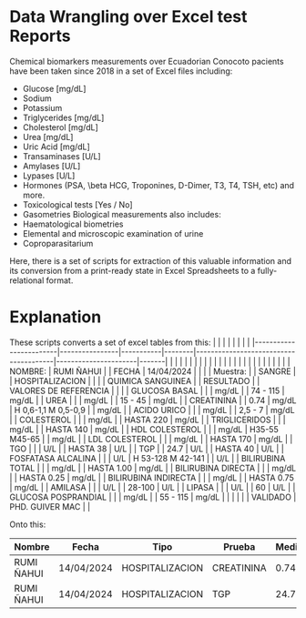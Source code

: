 # Data Wrangling over Excel test Reports

Chemical biomarkers measurements over Ecuadorian Conocoto pacients have been taken since 2018 in a set of Excel files including:
 - Glucose [mg/dL]
 - Sodium 
 - Potassium
 - Triglycerides [mg/dL]
 - Cholesterol [mg/dL]
 - Urea [mg/dL]
 - Uric Acid [mg/dL]
 - Transaminases [U/L]
 - Amylases [U/L]
 - Lypases [U/L]
 - Hormones (PSA, \beta HCG, Troponines, D-Dimer, T3, T4, TSH, etc) and more.
 - Toxicological tests [Yes / No]
 - Gasometries
Biological measurements also includes:
- Haematological biometries
- Elemental and microscopic examination of urine
- Coproparasitarium

Here, there is a set of scripts for extraction of this valuable information and its conversion from a print-ready state in Excel Spreadsheets to a fully-relational format.
# Explanation
These scripts converts a set of excel tables from this:
|                        |                |           |        |                                       |                      |       |
|------------------------|----------------|-----------|--------|---------------------------------------|----------------------|-------|
|                        |                |           |        |                                       |                      |       |
|                        |                |           |        |                                       |                      |       |
|                        |                |           |        |                                       |                      |       |
| NOMBRE:                | RUMI ÑAHUI     |           | FECHA  |               14/04/2024              |                      |       |
| Muestra:               |                | SANGRE    |        | HOSPITALIZACION                       |                      |       |
| QUIMICA SANGUINEA      |                | RESULTADO |        |           VALORES DE REFERENCIA       |                      |       |
| GLUCOSA   BASAL        |                |           | mg/dL  |                                       |       74 - 115       | mg/dL |
| UREA                   |                |           | mg/dL  |                                       |        15 - 45       | mg/dL |
| CREATININA             |                |      0.74 | mg/dL  |               H 0,6-1,1    M 0,5-0,9  |                      | mg/dL |
| ACIDO   URICO          |                |           | mg/dL  |                                       |      2,5  -  7       | mg/dL |
| COLESTEROL             |                |           | mg/dL  |                                       |      HASTA  220      | mg/dL |
| TRIGLICERIDOS          |                |           | mg/dL  |                                       |       HASTA 140      | mg/dL |
| HDL   COLESTEROL       |                |           | mg/dL  |                     H35-55  M45-65    |                      | mg/dL |
| LDL   COLESTEROL       |                |           | mg/dL  |                                       |       HASTA 170      | mg/dL |
| TGO                    |                |           | U/L    |                                       |       HASTA  38      | U/L   |
| TGP                    |                |      24.7 | U/L    |                                       |       HASTA  40      | U/L   |
| FOSFATASA   ALCALINA   |                |           | U/L    |                  H 53-128  M 42-141   |                      | U/L   |
| BILIRUBINA   TOTAL     |                |           | mg/dL  |                                       |      HASTA 1.00      | mg/dL |
| BILIRUBINA  DIRECTA    |                |           | mg/dL  |                                       |      HASTA 0.25      | mg/dL |
| BILIRUBINA   INDIRECTA |                |           | mg/dL  |                                       |      HASTA 0.75      | mg/dL |
| AMILASA                |                |           | U/L    |                                       |        28-100        | U/L   |
| LIPASA                 |                |           | U/L    |                                       |          60          | U/L   |
| GLUCOSA   POSPRANDIAL  |                |           | mg/dL  |                                       |       55 - 115       | mg/dL |
|                        |                |           |        | VALIDADO                              | PHD. GUIVER MAC      |       |

Onto this:

| Nombre     | Fecha      | Tipo            | Prueba     | Medicion |
|------------|------------|-----------------|------------|----------|
| RUMI ÑAHUI | 14/04/2024 | HOSPITALIZACION | CREATININA | 0.74     |
| RUMI ÑAHUI | 14/04/2024 | HOSPITALIZACION | TGP        | 24.7     |
